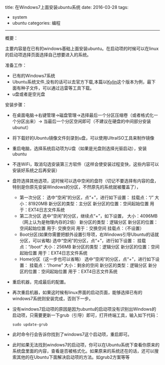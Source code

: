 title: 在Windows7上面安装ubuntu系统
date: 2016-03-28
tags: 
  - system
  - ubuntu
categories: 编程

---

概要：

主要内容是在已有的windows基础上面安装ubuntu。在启动项的时候可以在linux的启动项选择页面选择自己想要进入的系统。
<!--more-->  

准备工作：

- 已有的Windows7系统
- Ubuntu系统文件,没有的话可以去官方下载,本篇以[Kylin](http://www.ubuntu.org.cn/download/ubuntu-kylin-zh-CN)这个版本为例，最下面有种子文件，可以通过迅雷等工具下载。
- u盘或者是空光盘

安装步骤：

- 在桌面电脑->右键管理->磁盘管理->选择最后一个分区压缩卷（或者格式化一个分区出来）-> 当最后一个分区空闲即可（不建议在硬盘的中间部分安装ubunut）
- 将下载好的Ubuntu镜像文件刻录到u盘，可以使用UltraISO工具来制作镜像
- 重启电脑，选择系统启动项为U盘（如果是光盘则选择光驱启动），安装ubuntu
- 不连WiFi，取消勾选安装第三方软件（这样会使安装过程变快，这些内容可以安装好系统之后再安装）
- 盘符选择其他选项，这时候可以选中空闲的盘符（切记不要选择有内容的盘，特别是你原先安装Windows的分区，不然原先的系统就被覆盖了），
	-  第一次分区：
		选中“空闲”的分区，点“+”，进行如下设置：
		挂载点：“/”
		大小：81920MB
		新分区的类型：主分区
		新分区的位置：空间起始位置
		用于：EXT4日志文件系统
	- 第二次分区
	    选中“空闲”的分区，继续点“+”，如下设置，
		大小：4096MB（网上认为是物理内存的2倍）
		新分区的类型：逻辑分区
		新分区的位置：空间起始位置
		用于: 交换空间
		用于：交换空间
		挂载点：（不设置）
	- Boot分区(如果你需要把额外设置引导项，右Windows引导Ubuntu的话就分区，可以省略)
		选中“空闲”的分区，点“+”，进行如下设置：
		挂载点：“/boot”
		大小：256MB
		新分区的类型：逻辑分区
		新分区的位置：空间起始位置
		用于：EXT4日志文件系统
	- Home分区（这一步也可以省略）
		选中“空闲”的分区，点“+”，进行如下设置：
		挂载点：“/home”
		大小：剩余的空间
		新分区的类型：逻辑分区
		新分区的位置：空间起始位置
		用于：EXT4日志文件系统
- 重启机器，完成最后的配置。
-  再次重启机器，如果这时候有linux界面的启动页面，能够选择已有的windows7系统则安装完成，否则下一步。
- 没有windows7启动项的原因是因为ubuntu的启动项没有识别出Windows的启动项，只需要更新一下grub（引导）即可，打开终端工具，输入如下代码：
	
	```
	sudo update-grub
   ```
- 此时命令行会告诉你找到了windows7这个启动项，重启即可。
- 此时如果无法找到windows7的启动项，你可以在Ubuntu系统下查看你原来的系统盘里面的内容，查看是否被格式化。如果原来的系统还在的话，还可以搜索其他的在Ubuntu下面解决启动项的方法。如grub2方案等等